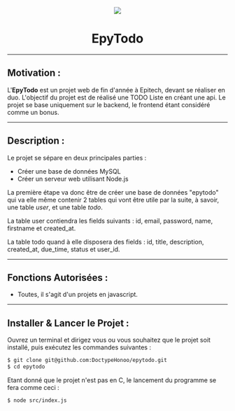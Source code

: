 <p align="center">
  <img src="https://user-images.githubusercontent.com/91092610/174886469-da089e92-588e-46c5-b7cc-76bd9b7e769a.png"/>
</p>
<h1 align="center">
   EpyTodo
</h1>

---

## Motivation : 

L'**EpyTodo** est un projet web de fin d'année à Epitech, devant se réaliser en duo. L'objectif du projet est de réalisé une TODO Liste en créant une api. Le projet se base uniquement sur le backend, le frontend étant considéré comme un bonus.

---

## Description :

Le projet se sépare en deux principales parties : 
- Créer une base de données MySQL
- Créer un serveur web utilisant Node.js

La première étape va donc être de créer une base de données "epytodo" qui va elle même contenir 2 tables qui vont être utile par la suite, à savoir, une table *user*, et une table *todo*.

La table user contiendra les fields suivants : id, email, password, name, firstname et created_at.

La table todo quand à elle disposera des fields : id, title, description, created_at, due_time, status et user_id.

---

## Fonctions Autorisées : 

- Toutes, il s'agit d'un projets en javascript.

---

## Installer & Lancer le Projet :

Ouvrez un terminal et dirigez vous ou vous souhaitez que le projet soit installé, puis exécutez les commandes suivantes : 
```bash
$ git clone git@github.com:DoctypeHonoo/epytodo.git
$ cd epytodo
```
Etant donné que le projet n'est pas en C, le lancement du programme se fera comme ceci :
```bash
$ node src/index.js
```
